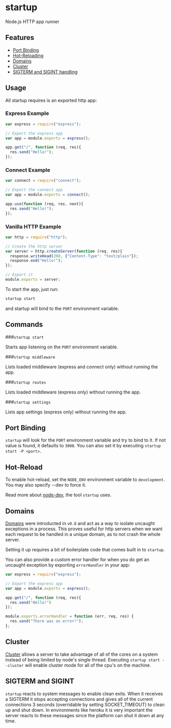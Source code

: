 startup
=======

Node.js HTTP app runner

Features
--------

* [Port Binding](#port-binding)
* [Hot-Reloading](#hot-reload)
* [Domains](#domains)
* [Cluster](#cluster)
* [SIGTERM and SIGINT handling](#sigterm-and-sigint)

Usage
-----

All startup requires is an exported http app:

### Express Example
```js
var express = require("express");

// Export the express app
var app = module.exports = express();

app.get("/", function (req, res){
  res.send("Hello!");
});
```

### Connect Example
```js
var connect = require("connect");

// Export the connect app
var app = module.exports = connect();

app.use(function (req, res, next){
  res.send("Hello!");
});
```

### Vanilla HTTP Example
```js
var http = require("http");

// Create the http server
var server = http.createServer(function (req, res){
  response.writeHead(200, {"Content-Type": "text/plain"});
  response.end("Hello!");
});

// Export it
module.exports = server;
```

To start the app, just run:

```sh
startup start
```

and startup will bind to the `PORT` environment variable.

Commands
--------

###`startup start`

Starts app listening on the `PORT` environment variable.

###`startup middleware`

Lists loaded middleware (express and connect only) without running the app.

###`startup routes`

Lists loaded middleware (express only) without running the app.

###`startup settings`

Lists app settings (express only) without running the app.

Port Binding
------------

`startup` will look for the `PORT` environment variable and try to bind to it. If not value is found, it defaults to `3000`. You can also set it by executing `startup start -P <port>`.

Hot-Reload
----------

To enable hot-reload, set the `NODE_ENV` environment variable to `development`. You may also specify --dev to force it.

Read more about [node-dev](https://github.com/fgnass/node-dev), the tool `startup` uses.

Domains
-------

[Domains](http://nodejs.org/api/domain.html) were introducted in `v0.8` and act as a way to isolate uncaught exceptions in a process. This proves useful for http servers when we want each request to be handled in a unique domain, as to not crash the whole server.

Setting it up requires a bit of boilerplate code that comes built in to `startup`.

You can also provide a custom error handler for when you do get an uncaught exception by exporting `errorHandler` in your app:

```js
var express = require("express");

// Export the express app
var app = module.exports = express();

app.get("/", function (req, res){
  res.send("Hello!")
});

module.exports.errorHandler = function (err, req, res) {
  res.send("There was an error!");
};
```

Cluster
-------

[Cluster](http://nodejs.org/api/cluster.html) allows a server to take advantage of all of the cores on a system instead of being limited by node's single thread. Executing `startup start --cluster` will enable cluster mode for all of the cpu's on the machine.


SIGTERM and SIGINT
------------------

`startup` reacts to system messages to enable clean exits. When it receives a SIGTERM it stops accepting connections and gives all of the current connections 3 seconds (overridable by setting SOCKET_TIMEOUT) to clean up and shut down. In environments like heroku it is very important the server reacts to these messages since the platform can shut it down at any time.
